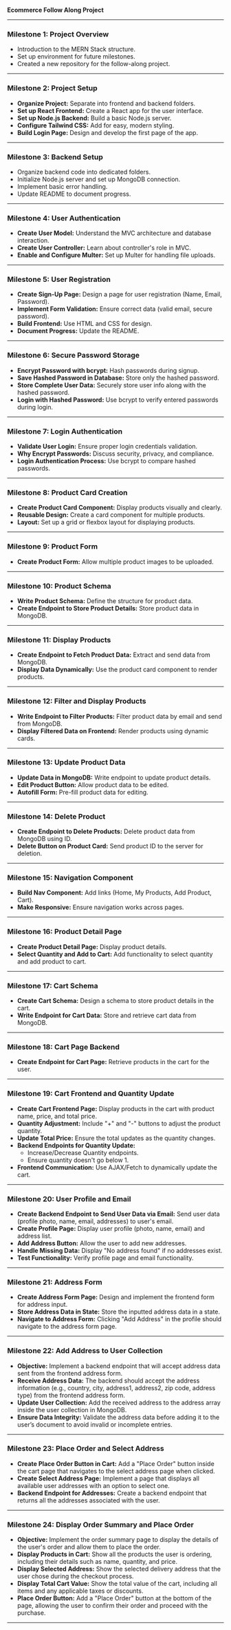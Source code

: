 **Ecommerce Follow Along Project**

---

### **Milestone 1: Project Overview**

- Introduction to the MERN Stack structure.
- Set up environment for future milestones.
- Created a new repository for the follow-along project.

---

### **Milestone 2: Project Setup**

- **Organize Project:** Separate into frontend and backend folders.
- **Set up React Frontend:** Create a React app for the user interface.
- **Set up Node.js Backend:** Build a basic Node.js server.
- **Configure Tailwind CSS:** Add for easy, modern styling.
- **Build Login Page:** Design and develop the first page of the app.

---

### **Milestone 3: Backend Setup**

- Organize backend code into dedicated folders.
- Initialize Node.js server and set up MongoDB connection.
- Implement basic error handling.
- Update README to document progress.

---

### **Milestone 4: User Authentication**

- **Create User Model:** Understand the MVC architecture and database interaction.
- **Create User Controller:** Learn about controller's role in MVC.
- **Enable and Configure Multer:** Set up Multer for handling file uploads.

---

### **Milestone 5: User Registration**

- **Create Sign-Up Page:** Design a page for user registration (Name, Email, Password).
- **Implement Form Validation:** Ensure correct data (valid email, secure password).
- **Build Frontend:** Use HTML and CSS for design.
- **Document Progress:** Update the README.

---

### **Milestone 6: Secure Password Storage**

- **Encrypt Password with bcrypt:** Hash passwords during signup.
- **Save Hashed Password in Database:** Store only the hashed password.
- **Store Complete User Data:** Securely store user info along with the hashed password.
- **Login with Hashed Password:** Use bcrypt to verify entered passwords during login.

---

### **Milestone 7: Login Authentication**

- **Validate User Login:** Ensure proper login credentials validation.
- **Why Encrypt Passwords:** Discuss security, privacy, and compliance.
- **Login Authentication Process:** Use bcrypt to compare hashed passwords.

---

### **Milestone 8: Product Card Creation**

- **Create Product Card Component:** Display products visually and clearly.
- **Reusable Design:** Create a card component for multiple products.
- **Layout:** Set up a grid or flexbox layout for displaying products.

---

### **Milestone 9: Product Form**

- **Create Product Form:** Allow multiple product images to be uploaded.

---

### **Milestone 10: Product Schema**

- **Write Product Schema:** Define the structure for product data.
- **Create Endpoint to Store Product Details:** Store product data in MongoDB.

---

### **Milestone 11: Display Products**

- **Create Endpoint to Fetch Product Data:** Extract and send data from MongoDB.
- **Display Data Dynamically:** Use the product card component to render products.

---

### **Milestone 12: Filter and Display Products**

- **Write Endpoint to Filter Products:** Filter product data by email and send from MongoDB.
- **Display Filtered Data on Frontend:** Render products using dynamic cards.

---

### **Milestone 13: Update Product Data**

- **Update Data in MongoDB:** Write endpoint to update product details.
- **Edit Product Button:** Allow product data to be edited.
- **Autofill Form:** Pre-fill product data for editing.

---

### **Milestone 14: Delete Product**

- **Create Endpoint to Delete Products:** Delete product data from MongoDB using ID.
- **Delete Button on Product Card:** Send product ID to the server for deletion.

---

### **Milestone 15: Navigation Component**

- **Build Nav Component:** Add links (Home, My Products, Add Product, Cart).
- **Make Responsive:** Ensure navigation works across pages.

---

### **Milestone 16: Product Detail Page**

- **Create Product Detail Page:** Display product details.
- **Select Quantity and Add to Cart:** Add functionality to select quantity and add product to cart.

---

### **Milestone 17: Cart Schema**

- **Create Cart Schema:** Design a schema to store product details in the cart.
- **Write Endpoint for Cart Data:** Store and retrieve cart data from MongoDB.

---

### **Milestone 18: Cart Page Backend**

- **Create Endpoint for Cart Page:** Retrieve products in the cart for the user.

---

### **Milestone 19: Cart Frontend and Quantity Update**

- **Create Cart Frontend Page:** Display products in the cart with product name, price, and total price.
- **Quantity Adjustment:** Include "+" and "-" buttons to adjust the product quantity.
- **Update Total Price:** Ensure the total updates as the quantity changes.
- **Backend Endpoints for Quantity Update:**
  - Increase/Decrease Quantity endpoints.
  - Ensure quantity doesn't go below 1.
- **Frontend Communication:** Use AJAX/Fetch to dynamically update the cart.

---

### **Milestone 20: User Profile and Email**

- **Create Backend Endpoint to Send User Data via Email:** Send user data (profile photo, name, email, addresses) to user's email.
- **Create Profile Page:** Display user profile (photo, name, email) and address list.
- **Add Address Button:** Allow the user to add new addresses.
- **Handle Missing Data:** Display "No address found" if no addresses exist.
- **Test Functionality:** Verify profile page and email functionality.

---

### **Milestone 21: Address Form**

- **Create Address Form Page:** Design and implement the frontend form for address input.
- **Store Address Data in State:** Store the inputted address data in a state.
- **Navigate to Address Form:** Clicking "Add Address" in the profile should navigate to the address form page.

---

### **Milestone 22: Add Address to User Collection**

- **Objective:** Implement a backend endpoint that will accept address data sent from the frontend address form.
- **Receive Address Data:** The backend should accept the address information (e.g., country, city, address1, address2, zip code, address type) from the frontend address form.
- **Update User Collection:** Add the received address to the address array inside the user collection in MongoDB.
- **Ensure Data Integrity:** Validate the address data before adding it to the user’s document to avoid invalid or incomplete entries.

---

### **Milestone 23: Place Order and Select Address**

- **Create Place Order Button in Cart:** Add a "Place Order" button inside the cart page that navigates to the select address page when clicked.
- **Create Select Address Page:** Implement a page that displays all available user addresses with an option to select one.
- **Backend Endpoint for Addresses:** Create a backend endpoint that returns all the addresses associated with the user.

---

### **Milestone 24: Display Order Summary and Place Order**

- **Objective:** Implement the order summary page to display the details of the user's order and allow them to place the order.
- **Display Products in Cart:** Show all the products the user is ordering, including their details such as name, quantity, and price.
- **Display Selected Address:** Show the selected delivery address that the user chose during the checkout process.
- **Display Total Cart Value:** Show the total value of the cart, including all items and any applicable taxes or discounts.
- **Place Order Button:** Add a "Place Order" button at the bottom of the page, allowing the user to confirm their order and proceed with the purchase.

---